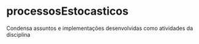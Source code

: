 # processosEstocasticos
Condensa assuntos e implementações desenvolvidas como atividades da disciplina
